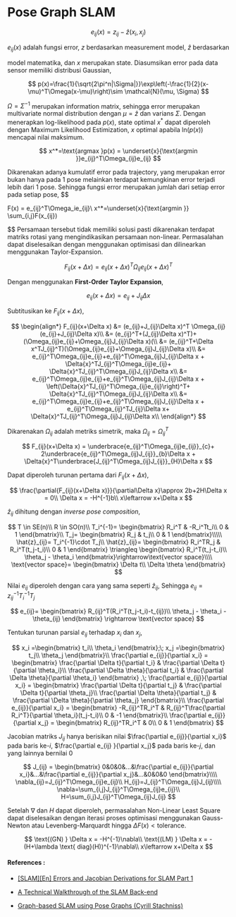 # Pose Graph SLAM
$$
e_{ij}(x) = z_{ij}-\hat{z}(x_i, x_j)
$$

$e_{ij}(x)$ adalah fungsi error, $z$ berdasarkan measurement model, $\hat{z}$ berdasarkan 

model matematika, dan $x$ merupakan state.  Diasumsikan error pada data sensor memiliki distribusi Gaussian,

$$
p(x)=\frac{1}{\sqrt{2\pi^n|\Sigma|}}\exp\left(-\frac{1}{2}(x-\mu)^T\Omega(x-\mu)\right)\sim \mathcal{N}(\mu, \Sigma)
$$

$\Omega = \Sigma^{-1}$ merupakan information matrix, sehingga error merupakan multivariate normal distribution dengan $\mu=\hat{z}$ dan varians $\Sigma$. Dengan menerapkan log-likelihood pada $p(x)$, state optimal $x^*$ dapat diperoleh dengan Maximum Likelihood Estimization, $x$ optimal apabila $\text{ln}(p(x))$ mencapai nilai maksimum.

$$
x^*=\text{argmax }p(x) = \underset{x}{\text{argmin }}e_{ij}^T\Omega_{ij}e_{ij}
$$

Dikarenakan adanya kumulatif error pada trajectory, yang merupakan error bukan hanya pada 1 pose melainkan terdapat kemungkinan error terjadi lebih dari 1 pose. Sehingga fungsi error merupakan jumlah dari setiap error pada setiap pose,
$$

F(x) = e_{ij}^T\Omega_ie_{ij}\\
x^*=\underset{x}{\text{argmin }} \sum_{i,j}F(x_{ij})

$$
Persamaan tersebut tidak memiliki solusi pasti dikarenakan terdapat matriks rotasi yang mengindikasikan persamaan non-linear. Permasalahan dapat diselesaikan dengan menggunakan optimisasi dan dilinearkan menggunakan Taylor-Expansion.

$$
F_{ij}(x+\Delta x)=e_{ij}(x+\Delta x)^T\Omega_{ij} e_{ij}(x+\Delta x)^T
$$

Dengan menggunakan **First-Order Taylor Expansion**,

$$
e_{ij}(x+\Delta x) = e_{ij}+J_{ij}\Delta x
$$

Subtitusikan ke $F_{ij}(x+\Delta x)$,

$$
\begin{align*}
F_{ij}(x+\Delta x) &= (e_{ij}+J_{ij}\Delta x)^T \Omega_{ij}(e_{ij}+J_{ij}\Delta x)\\
&= (e_{ij}^T+(J_{ij}\Delta x)^T)+(\Omega_{ij}e_{ij}+\Omega_{ij}J_{ij}\Delta x)(\\
&= (e_{ij}^T+\Delta x^TJ_{ij}^T)(\Omega_{ij}e_{ij}+\Omega_{ij}J_{ij}\Delta x)\\
&= e_{ij}^T\Omega_{ij}e_{ij}+e_{ij}^T\Omega_{ij}J_{ij}\Delta x + \Delta{x}^TJ_{ij}^T\Omega_{ij}e_{ij}+
\Delta{x}^TJ_{ij}^T\Omega_{ij}J_{ij}\Delta x\\
&= e_{ij}^T\Omega_{ij}e_{ij}+e_{ij}^T\Omega_{ij}J_{ij}\Delta x + \left(\Delta{x}^TJ_{ij}^T\Omega_{ij}e_{ij}\right)^T+
\Delta{x}^TJ_{ij}^T\Omega_{ij}J_{ij}\Delta x\\
&= e_{ij}^T\Omega_{ij}e_{ij}+e_{ij}^T\Omega_{ij}J_{ij}\Delta x +
e_{ij}^T\Omega_{ij}^TJ_{ij}\Delta x+
\Delta{x}^TJ_{ij}^T\Omega_{ij}J_{ij}\Delta x\\
\end{align*}
$$

Dikarenakan $\Omega_{ij}$ adalah metriks simetrik, maka $\Omega_{ij}=\Omega_{ij}^T$

$$
F_{ij}(x+\Delta x) = 
\underbrace{e_{ij}^T\Omega_{ij}e_{ij}}_{c}+
2\underbrace{e_{ij}^T\Omega_{ij}J_{ij}}_{b}\Delta x +
\Delta{x}^T\underbrace{J_{ij}^T\Omega_{ij}J_{ij}}_{H}\Delta x
$$

Dapat diperoleh turunan pertama dari $F_{ij}(x+\Delta x)$,

$$
\frac{\partial{F_{ij}(x+\Delta x)}}{\partial\Delta x}\approx 2b+2H\Delta x = 0\\
\Delta x = -H^{-1}b\\
x\leftarrow x+\Delta x
$$

$\hat{z}_{ij}$ dihitung dengan *inverse pose composition*,

$$
T \in SE(n)\\
R \in SO(n)\\
T_i^{-1}=
\begin{bmatrix}
R_i^T & -R_i^Tt_i\\
0 & 1
\end{bmatrix}\\
T_j=
\begin{bmatrix}
R_j & t_j\\
0 & 1
\end{bmatrix}\\\\\
\hat{z}_{ij}= T_i^{-1}\cdot T_j\\
\hat{z}_{ij}= 
\begin{bmatrix}
R_i^TR_j & R_i^T(t_j-t_i)\\
0 & 1
\end{bmatrix}
\triangleq 
\begin{bmatrix}
R_i^T(t_j-t_i)\\
\theta_j - \theta_i
\end{bmatrix}\rightarrow\text{vector space}\\\\
\text{vector space}=
\begin{bmatrix}
\Delta t\\
\Delta \theta
\end{bmatrix}
$$

Nilai $e_{ij}$ diperoleh dengan cara yang sama seperti $\hat{z}_{ij}$, Sehingga $e_{ij}=z_{ij}^{-1}T_i^{-1}T_j$

$$
e_{ij}= \begin{bmatrix}
R_{ij}^T(R_i^T(t_j-t_i)-t_{ij})\\
\theta_j - \theta_i - \theta_{ij} 
\end{bmatrix} \rightarrow \text{vector space}
$$

Tentukan turunan parsial $e_{ij}$ terhadap $x_i$ dan $x_j$,

$$
x_i =\begin{bmatrix}
t_i\\
\theta_i
\end{bmatrix};\;
x_j =\begin{bmatrix}
t_j\\
\theta_j
\end{bmatrix}\\
\frac{\partial e_{ij}}{\partial x_i} =
\begin{bmatrix}
\frac{\partial \Delta t}{\partial t_i} & \frac{\partial \Delta t}{\partial \theta_i}\\
\frac{\partial \Delta \theta}{\partial t_i} & \frac{\partial \Delta \theta}{\partial \theta_i}
\end{bmatrix} ,\;
\frac{\partial e_{ij}}{\partial x_i} =
\begin{bmatrix}
\frac{\partial \Delta t}{\partial t_j} & \frac{\partial \Delta t}{\partial \theta_j}\\
\frac{\partial \Delta \theta}{\partial t_j} & \frac{\partial \Delta \theta}{\partial \theta_j}
\end{bmatrix}\\
\frac{\partial e_{ij}}{\partial x_i} =
\begin{bmatrix}
-R_{ij}^TR_i^T & R_{ij}^T\frac{\partial R_i^T}{\partial \theta_i}(t_j-t_i)\\
0 & -1
\end{bmatrix}\\
\frac{\partial e_{ij}}{\partial x_j} =
\begin{bmatrix}
R_{ij}^TR_i^T & 0\\
0 & 1
\end{bmatrix}
$$

Jacobian matriks $J_{ij}$ hanya berisikan nilai $\frac{\partial e_{ij}}{\partial x_i}$ pada baris ke-$i$, $\frac{\partial e_{ij} 
}{\partial x_j}$ pada baris ke-$j$​, dan yang lainnya bernilai 0 

$$
J_{ij} =
\begin{bmatrix}
0&0&0&...&\frac{\partial e_{ij}}{\partial x_i}&...&\frac{\partial e_{ij}}{\partial x_j}&...&0&0&0
\end{bmatrix}\\\\
\nabla_{ij}=J_{ij}^T\Omega_{ij}e_{ij}\\
H_{ij}=J_{ij}^T\Omega_{ij}J_{ij}\\\\
\nabla=\sum_{i,j}J_{ij}^T\Omega_{ij}e_{ij}\\
H=\sum_{i,j}J_{ij}^T\Omega_{ij}J_{ij}
$$

Setelah $\nabla$ dan $H$ dapat diperoleh, permasalahan Non-Linear Least Square dapat diselesaikan dengan iterasi proses optimisasi menggunakan Gauss-Newton atau Levenberg-Marquardt hingga $\Delta F(x) < \text{tolerance}$.

$$
\text{(GN) } \Delta x = -H^{-1}\nabla\\
\text{(LM) } \Delta x = -(H+\lambda \text{ diag}(H))^{-1}\nabla\\
x\leftarrow x+\Delta x
$$

#### References :

- [[SLAM][En] Errors and Jacobian Derivations for SLAM Part 1](https://alida.tistory.com/69#5.-relative-pose-error-pgo)

- [A Technical Walkthrough of the SLAM Back-end](https://www.youtube.com/watch?v=FhwFyA0NQkE&t=4639s)

- [Graph-based SLAM using Pose Graphs (Cyrill Stachniss)](https://www.youtube.com/watch?v=uHbRKvD8TWg&t=2682s)